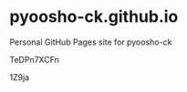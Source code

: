 # pyoosho-ck.github.io
Personal GitHub Pages site for pyoosho-ck






















TeDPn7XCFn

1Z9ja
